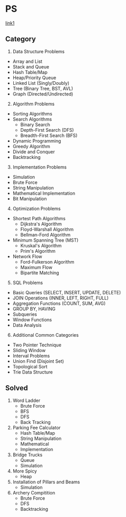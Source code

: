 # PS
[link1](https://velog.io/@pppp0722/%EC%BD%94%EB%94%A9%ED%85%8C%EC%8A%A4%ED%8A%B8-%EB%AC%B8%EC%A0%9C-%EC%9C%A0%ED%98%95-%EC%A0%95%EB%A6%AC)


## Category
1. Data Structure Problems
- Array and List
- Stack and Queue
- Hash Table/Map
- Heap/Priority Queue
- Linked List (Singly/Doubly)
- Tree (Binary Tree, BST, AVL)
- Graph (Directed/Undirected)

2. Algorithm Problems
- Sorting Algorithms
- Search Algorithms
  * Binary Search
  * Depth-First Search (DFS)
  * Breadth-First Search (BFS)
- Dynamic Programming
- Greedy Algorithm
- Divide and Conquer
- Backtracking

3. Implementation Problems
- Simulation
- Brute Force
- String Manipulation
- Mathematical Implementation
- Bit Manipulation

4. Optimization Problems
- Shortest Path Algorithms
  * Dijkstra's Algorithm
  * Floyd-Warshall Algorithm
  * Bellman-Ford Algorithm
- Minimum Spanning Tree (MST)
  * Kruskal's Algorithm
  * Prim's Algorithm
- Network Flow
  * Ford-Fulkerson Algorithm
  * Maximum Flow
  * Bipartite Matching

5. SQL Problems
- Basic Queries (SELECT, INSERT, UPDATE, DELETE)
- JOIN Operations (INNER, LEFT, RIGHT, FULL)
- Aggregation Functions (COUNT, SUM, AVG)
- GROUP BY, HAVING
- Subqueries
- Window Functions
- Data Analysis

6. Additional Common Categories
- Two Pointer Technique
- Sliding Window
- Interval Problems
- Union Find (Disjoint Set)
- Topological Sort
- Trie Data Structure



## Solved
1. Word Ladder
    - Brute Force
    - BFS
    - DFS
    - Back Tracking
2. Parking Fee Calculator
    - Hash Table/Map
    - String Manipulation
    - Mathematical
    - Implementation
3. Bridge Trucks
    - Queue
    - Simulation
4. More Spicy
    - Heap
5. Installation of Pillars and Beams
    - Simulation
6. Archery Compitition
    - Brute Force
    - DFS
    - Backtracking